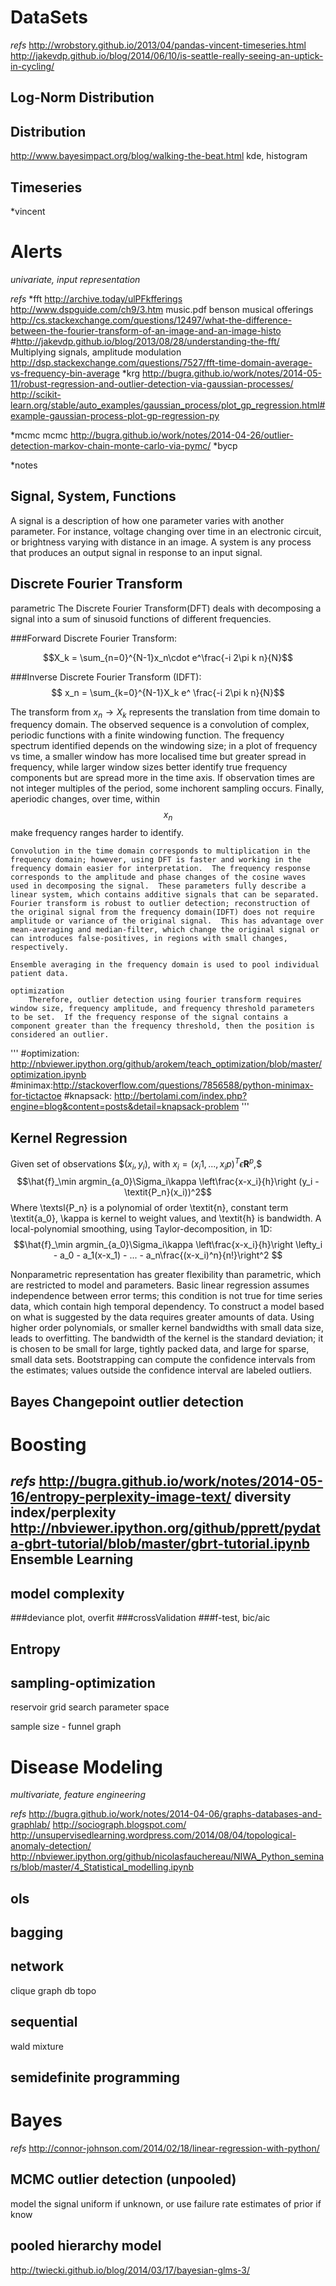 DataSets
========

*refs*
http://wrobstory.github.io/2013/04/pandas-vincent-timeseries.html
http://jakevdp.github.io/blog/2014/06/10/is-seattle-really-seeing-an-uptick-in-cycling/

Log-Norm Distribution
--------------------


Distribution
------------
http://www.bayesimpact.org/blog/walking-the-beat.html
kde, histogram


Timeseries
----------
*vincent



Alerts
======
*univariate, input representation*

*refs*
*fft
http://archive.today/ulPFkfferings
http://www.dspguide.com/ch9/3.htm
music.pdf benson musical offerings
http://cs.stackexchange.com/questions/12497/what-the-difference-between-the-fourier-transform-of-an-image-and-an-image-histo
#http://jakevdp.github.io/blog/2013/08/28/understanding-the-fft/
Multiplying signals, amplitude modulation
http://dsp.stackexchange.com/questions/7527/fft-time-domain-average-vs-frequency-bin-average
*krg
http://bugra.github.io/work/notes/2014-05-11/robust-regression-and-outlier-detection-via-gaussian-processes/
http://scikit-learn.org/stable/auto_examples/gaussian_process/plot_gp_regression.html#example-gaussian-process-plot-gp-regression-py


*mcmc
mcmc http://bugra.github.io/work/notes/2014-04-26/outlier-detection-markov-chain-monte-carlo-via-pymc/
*bycp

*notes

Signal, System, Functions
-------------------------

A signal is a description of how one parameter varies with another parameter. For instance, voltage changing over time in an electronic circuit, or brightness varying with distance in an image. A system is any process that produces an output signal in response to an input signal.



Discrete Fourier Transform
--------------------------
parametric
  The Discrete Fourier Transform(DFT) deals with decomposing a signal into a sum of sinusoid functions of different frequencies.

###Forward Discrete Fourier Transform:

$$X_k = \sum_{n=0}^{N-1}x_n\cdot e^\frac{-i 2\pi k n}{N}$$

###Inverse Discrete Fourier Transform (IDFT):
$$ x_n = \sum_{k=0}^{N-1}X_k e^ \frac{-i 2\pi k n}{N}$$


  The transform from $x_n\rightarrow X_k$  represents the translation from time domain to frequency domain.  The observed sequence is a convolution of complex, periodic functions with a finite windowing function. The frequency spectrum identified depends on the windowing size; in a plot of frequency vs time, a smaller window has more localised time but greater spread in frequency, while larger window sizes better identify true frequency components but are spread more in the time axis.  If observation times are not integer multiples of the period, some inchorent sampling occurs.  Finally, aperiodic changes, over time, within $$x_n$$ make frequency ranges harder to identify.

    Convolution in the time domain corresponds to multiplication in the frequency domain; however, using DFT is faster and working in the frequency domain easier for interpretation.  The frequency response corresponds to the amplitude and phase changes of the cosine waves used in decomposing the signal.  These parameters fully describe a linear system, which contains additive signals that can be separated.  Fourier transform is robust to outlier detection; reconstruction of the original signal from the frequency domain(IDFT) does not require amplitude or variance of the original signal.  This has advantage over mean-averaging and median-filter, which change the original signal or can introduces false-positives, in regions with small changes, respectively. 

	Ensemble averaging in the frequency domain is used to pool individual patient data.

	optimization
	    Therefore, outlier detection using fourier transform requires window size, frequency amplitude, and frequency threshold parameters to be set.  If the frequency response of the signal contains a component greater than the frequency threshold, then the position is considered an outlier. 

'''
#optimization: http://nbviewer.ipython.org/github/arokem/teach_optimization/blob/master/optimization.ipynb
#minimax:http://stackoverflow.com/questions/7856588/python-minimax-for-tictactoe 
#knapsack: http://bertolami.com/index.php?engine=blog&content=posts&detail=knapsack-problem
'''

 
Kernel Regression
-----------------
Given set of observations $$(x_i,y_i)$, with $x_i=(x_i1 , ... , x_ip)^T \epsilon \mathbf{R}^p,$$
$$\hat{f}_\min argmin_{a_0}\Sigma_i\kappa \left\frac{x-x_i}{h}\right (y_i - \textit{P_n}(x_i))^2$$
Where \textsl{P_n} is a polynomial of order \textit{n}, constant term \textit{a_0}, \kappa is kernel to weight values, and \textit{h} is bandwidth.  A local-polynomial smoothing, using Taylor-decomposition, in 1D:
$$\hat{f}_\min argmin_{a_0}\Sigma_i\kappa \left\frac{x-x_i}{h}\right \lefty_i - a_0 - a_1(x-x_1) - ... - a_n\frac{(x-x_i)^n}{n!}\right^2 $$

Nonparametric representation has greater flexibility than parametric, which are restricted to model and parameters. Basic linear regression assumes independence between error terms; this condition is not true for time series data, which contain high temporal dependency. To construct a model based on what is suggested by the data requires greater amounts of data.  Using higher order polynomials, or smaller kernel bandwidths with small data size, leads to overfitting. The bandwidth of the kernel is the standard deviation; it is chosen to be small for large, tightly packed data, and large for sparse, small data sets. Bootstrapping can compute the confidence intervals from the estimates; values outside the confidence interval are labeled outliers.   






Bayes Changepoint outlier detection
-----------------------------------


Boosting
========

*refs*
http://bugra.github.io/work/notes/2014-05-16/entropy-perplexity-image-text/
diversity index/perplexity
http://nbviewer.ipython.org/github/pprett/pydata-gbrt-tutorial/blob/master/gbrt-tutorial.ipynb
Ensemble Learning
----------------

model complexity
--------------
###deviance plot, overfit
###crossValidation
###f-test, bic/aic


Entropy
-------

sampling-optimization
--------
reservoir
grid search parameter space

sample size - funnel graph


Disease Modeling
================
*multivariate, feature engineering*

*refs*
http://bugra.github.io/work/notes/2014-04-06/graphs-databases-and-graphlab/
http://sociograph.blogspot.com/
http://unsupervisedlearning.wordpress.com/2014/08/04/topological-anomaly-detection/
http://nbviewer.ipython.org/github/nicolasfauchereau/NIWA_Python_seminars/blob/master/4_Statistical_modelling.ipynb

ols
---

bagging
-------


network
--------
clique
graph db
topo


sequential
----------
wald
mixture

semidefinite programming
------------------------


Bayes
=====
*refs*
http://connor-johnson.com/2014/02/18/linear-regression-with-python/

MCMC outlier detection (unpooled)
----------------------
model the signal
uniform if unknown, or use failure rate estimates of prior if know

pooled hierarchy model
----------------------
http://twiecki.github.io/blog/2014/03/17/bayesian-glms-3/






